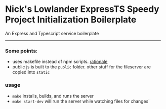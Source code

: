 

# Nick's Lowlander ExpressTS Speedy Project Initialization Boilerplate
An Express and Typescript service boilerplate

---

### Some points:
- uses makefile instead of npm scripts. [rationale](https://spin.atomicobject.com/2021/03/22/makefiles-vs-package-json-scripts/)
- public js is built to the `public` folder. other stuff for the fileserver are copied into `static`

### usage
- `make` installs, builds, and runs the server
- `make start-dev` will run the server while watching files for changes`